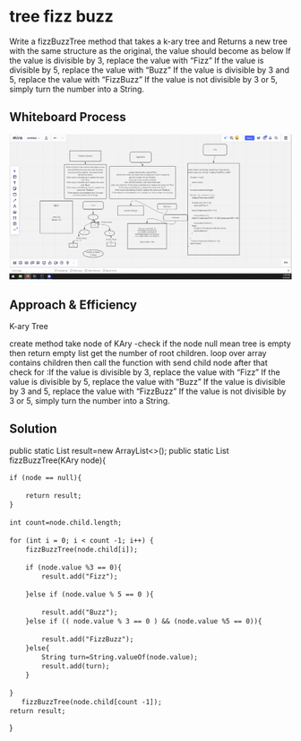 # tree fizz buzz
<!-- Description of the challenge -->
Write a fizzBuzzTree method that takes a k-ary tree and Returns a new tree with the same structure as the original,  the value should become as below
If the value is divisible by 3, replace the value with “Fizz”
If the value is divisible by 5, replace the value with “Buzz”
If the value is divisible by 3 and 5, replace the value with “FizzBuzz”
If the value is not divisible by 3 or 5, simply turn the number into a String.

## Whiteboard Process
<!-- Embedded whiteboard image -->
![image](tree-fizz-buzz.PNG)
## Approach & Efficiency
<!-- What approach did you take? Why? What is the Big O space/time for this approach? -->
K-ary Tree 

create method take  node of KAry
-check if the node null mean tree is empty then return empty list
get the number of root children.
loop over array contains children
then call the function  with send child node
after that check for :If the value is divisible by 3, replace the value with “Fizz”
If the value is divisible by 5, replace the value with “Buzz”
If the value is divisible by 3 and 5, replace the value with “FizzBuzz”
If the value is not divisible by 3 or 5, simply turn the number into a String.
## Solution
<!-- Show how to run your code, and examples of it in action -->
public static List<String> result=new ArrayList<>();
public static List <String>  fizzBuzzTree(KAry node){

    if (node == null){

        return result;
    }

    int count=node.child.length;

    for (int i = 0; i < count -1; i++) {
        fizzBuzzTree(node.child[i]);

        if (node.value %3 == 0){
            result.add("Fizz");

        }else if (node.value % 5 == 0 ){

            result.add("Buzz");
        }else if (( node.value % 3 == 0 ) && (node.value %5 == 0)){

            result.add("FizzBuzz");
        }else{
            String turn=String.valueOf(node.value);
            result.add(turn);
        }

    }
       fizzBuzzTree(node.child[count -1]);
    return result;
}
